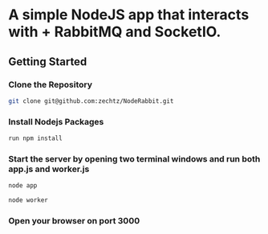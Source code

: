 # A simple NodeJS app that interacts with + RabbitMQ and SocketIO.

## Getting Started

### Clone the Repository

```sh
git clone git@github.com:zechtz/NodeRabbit.git
```

### Install Nodejs Packages
```sh
run npm install
```

### Start the server by opening two terminal windows and run both app.js and worker.js
```sh
node app
```

```sh
node worker
```

### Open your browser on port 3000
